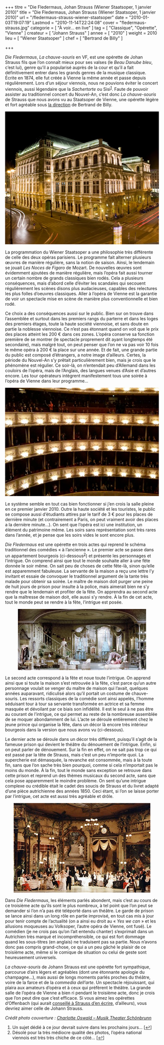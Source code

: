+++
titre = "Die Fledermaus, Johan Strauss (Wiener Staatsoper, 1 janvier 2010)"
title = "Die Fledermaus, Johan Strauss (Wiener Staatsoper, 1 janvier 2010)"
url = "/fledermaus-strauss-wiener-staatsoper"
date = "2010-01-03T19:07:19"
Lastmod = "2010-11-14T22:24:08"
cover = "fledermaus-strauss.jpg"
categorie = [ "À voir… en live" ]
tag = [ "Classique", "Opérette", "Vienne" ]
createur = [ "Johann Strauss" ]
annee = [ "2010" ]
weight = 2010
lieu = [ "Wiener Staatsoper" ]
chef = [ "Bertrand de Billy" ]

+++

<p><em>Die Fledermaus</em>, <em>La chauve-souris</em> en VF, est une opérette de Johan Strauss fils que l&rsquo;on connaît mieux pour ses valses (le <em>Beau Danube bleu</em>, c&rsquo;est lui), genre qu&rsquo;il a popularisé auprès de la cour et qu&rsquo;il a fait définitivement entrer dans les grands genres de la musique classique. Écrite en 1874, elle fut créée à Vienne la même année et passe depuis régulièrement. Lors d&rsquo;un séjour viennois, nous ne pouvions éviter le concert viennois, aussi légendaire que la <em>Sachertorte</em> ou Sisi<sup><a href="#footnote_0_2382" id="identifier_0_2382" class="footnote-link footnote-identifier-link" title="Un sujet d&eacute;di&eacute; &agrave; ce jour devrait suivre dans les prochains jours&hellip;">1</a></sup>. Faute de pouvoir assister au traditionnel concert du Nouvel-An, c&rsquo;est donc <em>La chauve-souris</em> de Strauss que nous avons vu au Staatsoper de Vienne, une opérette légère et fort agréable sous <a href="http://www.wiener-staatsoper.at/Content.Node2/home/spielplan/spielplan_detail_mitwirkende.php?eventid=713140">la direction</a> de Bertrand de Billy.</p>
<div style="text-align: center;"><img class="aligncenter" src="staatsoper-vienne.jpg" border="0" alt="staatsoper-vienne.jpg" width="600" height="435" /></div>
<p>La programmation du Wiener Staatsoper a une philosophie très différente de celle des deux opéras parisiens. Le programme fait alterner plusieurs œuvres de manière régulière, sans la notion de saison. Ainsi, le lendemain se jouait <em>Les Noces de Figaro</em> de Mozart. De nouvelles œuvres sont évidemment ajoutées de manière régulière, mais l&rsquo;opéra fait aussi tourner un certain nombre de grands classiques bien rodés. Cela a plusieurs conséquences, mais d&rsquo;abord celle d&rsquo;éviter les scandales qui secouent régulièrement les scènes disons plus audacieuses, capables des relectures les plus folles d&rsquo;oeuvres classiques. Aller à l&rsquo;opéra de Vienne est la garantie de voir un spectacle mise en scène de manière plus conventionnelle et bien rodé.</p>
<p>Ce choix a des conséquences aussi sur le public. Bien sur on trouve dans l&rsquo;assemblée et surtout dans les premiers rangs du parterre et dans les loges des premiers étages, toute la haute société viennoise, et sans doute en partie la noblesse viennoise. Ce n&rsquo;est pas étonnant quand on voit que le prix des places atteint les 200 € dans ces zones. L&rsquo;opéra conserve sa fonction première de se montrer (le spectacle proprement dit ayant longtemps été secondaire), mais malgré tout, on peut penser que l&rsquo;on ne va pas voir 10 fois le même opéra à 200 € la place sur une année. Et de fait, une grande partie du public est composé d&rsquo;étrangers, a notre image d&rsquo;ailleurs. Certes, la période du Nouvel-An s&rsquo;y prêtait particulièrement bien, mais je crois que le phénomène est régulier. Ce soir-là, on n&rsquo;entendait peu d&rsquo;Allemand dans les couloirs de l&rsquo;opéra, mais de l&rsquo;Anglais, des langues venues d&rsquo;Asie et d&rsquo;autres encore. Les tour opérateurs intègrent manifestement tous une soirée à l&rsquo;opéra de Vienne dans leur programme…</p>
<div style="text-align: center;"><img class="aligncenter" src="wiener-staatsoper.jpg" border="0" alt="wiener-staatsoper.jpg" width="600" height="355" /></div>
<p>Le système semble en tout cas bien fonctionner si j&rsquo;en crois la salle pleine en ce premier janvier 2010. Outre la haute société et les touristes, le public se compose aussi d&rsquo;étudiants attires par le tarif de 3 € pour les places de dernière minute (et contrairement a Paris, on peut vraiment avoir des places a la dernière minute&#8230;). On sent que l&rsquo;opéra est ici une institution, un élément du patrimoine même. Les soirs sans représentation sont très rares dans l&rsquo;année, et je pense que les soirs vides le sont encore plus.</p>
<p><em>Die Fledermaus</em> est une opérette en trois actes qui reprend le schéma traditionnel des comédies &laquo;&nbsp;à l&rsquo;ancienne&nbsp;&raquo;. Le premier acte se passe dans un appartement bourgeois (ci-dessous<sup><a href="#footnote_1_2382" id="identifier_1_2382" class="footnote-link footnote-identifier-link" title="D&eacute;sol&eacute; pour la tr&egrave;s m&eacute;diocre qualit&eacute; des photos, l&rsquo;op&eacute;ra national viennois est tr&egrave;s tr&egrave;s chiche de ce c&ocirc;t&eacute;&hellip;">2</a></sup>) et présente les personnages et l&rsquo;intrigue. On comprend ainsi que tout le monde souhaite aller à une fête donnée le soir même. On sait peu de choses de cette fête-là, sinon qu&rsquo;elle est apparemment fabuleuse. La servante de la maison a reçu une lettre l&rsquo;y invitant et essaie de convoquer le traditionnel argument de la tante très malade pour obtenir sa soirée. Le maître de maison doit purger une peine de huit jours de prison pour insulte à la police, mais aimerait bien ne s&rsquo;y rendre que le lendemain et profiter de la fête. On apprendra au second acte que la maîtresse de maison doit, elle aussi s&rsquo;y rendre. À la fin de cet acte, tout le monde peut se rendre à la fête, l&rsquo;intrigue est posée.</p>
<div style="text-align: center;"><img class="aligncenter" src="die-fledermaus-wiener-staatsoper.jpg" border="0" alt="die-fledermaus-wiener-staatsoper.jpg" width="420" height="200" /></div>
<p>Le second acte correspond à la fête et noue toute l&rsquo;intrigue. On apprend ainsi que si toute la maison s&rsquo;est retrouvée à la fête, c&rsquo;est parce qu&rsquo;un autre personnage voulait se venger du maître de maison qui l&rsquo;avait, quelques années auparavant, ridiculisé alors qu&rsquo;il portait un costume de chauve-souris. Les ressorts classiques de la comédie sont ainsi appelés, l&rsquo;homme séduisant tour à tour sa servante transformée en actrice et sa femme masquée et dévoilant par ce biais son infidélité. Il est le seul à ne pas être au courant de l&rsquo;intrigue, ce qui permet au reste de la nombreuse assemblée de se moquer abondamment de lui. L&rsquo;acte se déroule entièrement chez le jeune prince qui organise la fête, dans un décor là encore très intérieur bourgeois dans la version que nous avons vu (ci-dessous).</p>
<p>Le dernier acte se déroule dans un décor très différent, puisqu&rsquo;il s&rsquo;agit de la fameuse prison qui devient le théâtre du dénouement de l&rsquo;intrigue. Enfin, si on peut parler de dénouement. Sur la fin en effet, on ne sait pas trop ce qui est passé par la tête de Strauss, mais c&rsquo;est un peu n&rsquo;importe quoi. La supercherie est démasquée, la revanche est consommée, mais à la toute fin, sans que l&rsquo;on sache très bien pourquoi, comme si cela n&rsquo;importait pas le moins du monde. À la fin, tout le monde sans exception se retrouve dans cette prison et reprend un des thèmes musicaux du second acte, sans que cela pose apparemment le moindre problème. On sent qu&rsquo;une intrigue complexe ou crédible était le cadet des soucis de Strauss et du livret adapté d&rsquo;une pièce autrichienne des années 1850. Ceci étant, si l&rsquo;on se laisse porter par l&rsquo;intrigue, cet acte est aussi très agréable et drôle.</p>
<div style="text-align: center;"><img class="aligncenter" src="la-chauve-souris.jpg" border="0" alt="la-chauve-souris.jpg" width="448" height="293" /></div>
<p>Dans <em>Die Fledermaus</em>, les éléments parlés abondent, mais c&rsquo;est au cours de ce troisième acte qu&rsquo;ils sont le plus nombreux, à tel point que l&rsquo;on peut se demander si l&rsquo;on n&rsquo;a pas été téléporté dans un théâtre. Le garde de prison se lance ainsi dans un long rôle en partie improvisé, en tout cas mis à jour pour tenir compte de l&rsquo;actualité (on a ainsi eu droit au &laquo;&nbsp;<em>Yes we can</em>&nbsp;&raquo; et les allusions moqueuses au Volksoper, l&rsquo;autre opéra de Vienne, ont fusé). Le comédien (je ne crois pas qu&rsquo;on l&rsquo;ait entendu chanter) s&rsquo;exprimait dans un Autrichien très marqué et incompréhensible, ce qui est fort dommage quand les sous-titres (en anglais) ne traduisent pas sa partie. Nous n&rsquo;avons donc pas compris grand-chose, ce qui a un peu gâché le plaisir de ce troisième acte, même si le comique de situation ou celui de geste sont heureusement universels.</p>
<p><em>La chauve-souris</em> de Johann Strauss est une opérette fort sympathique, parcourue d&rsquo;airs légers et agréables (dont une étonnante apologie du champagne…), mais aussi de longs moments parlés proches du théâtre, voire de la farce et de la <em>commedia dell&rsquo;arte</em>. Un spectacle réjouissant, qui plaira aux amateurs d&rsquo;opéra et à ceux qui préfèrent le théâtre. La grande salle de l&rsquo;opéra de Vienne a bien ri pendant le troisième acte, donc je crois que l&rsquo;on peut dire que c&rsquo;est efficace. Si vous aimez les opérettes d&rsquo;Offenbach (qui aurait <a href="http://fr.wikipedia.org/wiki/Johann_Strauss_II#Son_.C5.93uvre">conseillé à Strauss d&rsquo;en écrire</a>, d&rsquo;ailleurs), vous devriez aimer celle de Johann Strauss.</p>
<p><em>Crédit photo couverture : <a href="http://www.musik-theater-schoenbrunn.at/english/fotos_1.htm">Charlotte Oswald &#8211; Musik Theater Schönbrunn</a></em></p>
<ol class="footnotes"><li id="footnote_0_2382" class="footnote">Un sujet dédié à ce jour devrait suivre dans les prochains jours&#8230; [<a href="#identifier_0_2382" class="footnote-link footnote-back-link">&#8617;</a>]</li><li id="footnote_1_2382" class="footnote">Désolé pour la très médiocre qualité des photos, l&rsquo;opéra national viennois est très très chiche de ce côté… [<a href="#identifier_1_2382" class="footnote-link footnote-back-link">&#8617;</a>]</li></ol>
